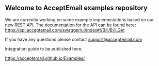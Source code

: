 ## Welcome to AcceptEmail examples repository

We are currently working on some example implementations based on our new REST API. The documentation for the API can be found here:
https://api.acceptemail.com/swagger/ui/index#!/Bill/Bill_Get

If you have any questions please contact support@acceptemail.com

Integration guide to be published here.

https://acceptemail.github.io/Examples/
